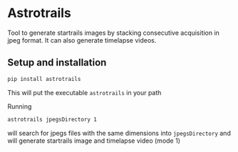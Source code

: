# Astrotrails
Tool to generate startrails images by stacking consecutive acquisition in jpeg format. It can also generate timelapse videos.

## Setup and installation

```bash
pip install astrotrails
```

This will put the executable `astrotrails` in your path 

Running
```bash
astrotrails jpegsDirectory 1
```
will search for jpegs files with the same dimensions into `jpegsDirectory` and will generate startrails image and timelapse video (mode 1)

